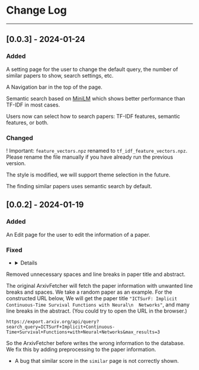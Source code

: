 # Change Log
---
## [0.0.3] - 2024-01-24

### Added

A setting page for the user to change the default query, the number of similar papers to show, search settings, etc.

A Navigation bar in the top of the page.

Semantic search based on [MiniLM](https://huggingface.co/sentence-transformers/all-MiniLM-L12-v2) which shows better performance than TF-IDF in most cases. 

Users now can select how to search papers: TF-IDF features, semantic features, or both.

### Changed

! Important: `feature_vectors.npz` renamed to `tf_idf_feature_vectors.npz`. Please rename the file manually if you have already run the previous version.

The style is modified, we will support theme selection in the future.

The finding similar papers uses semantic search by default.

## [0.0.2] - 2024-01-19

### Added

An Edit page for the user to edit the information of a paper.

### Fixed

- <details>
<summary>Removed unnecessary spaces and line breaks in paper title and abstract.</summary>

The original ArxivFetcher will fetch the paper information with unwanted line breaks and spaces. We take a random paper as an example. For the constructed URL below, We will get the paper title `"ICTSurF: Implicit Continuous-Time Survival Functions with Neural\n  Networks"`, and many line breaks in the abstract. (You could try to open the URL in the browser.)

```
https://export.arxiv.org/api/query?search_query=ICTSurF+Implicit+Continuous-Time+Survival+Functions+with+Neural+Networks&max_results=3
```

So the ArxivFetcher before writes the wrong information to the database. We fix this by adding preprocessing to the paper information.
</details>

- A bug that similar score in the `similar` page is not correctly shown.
